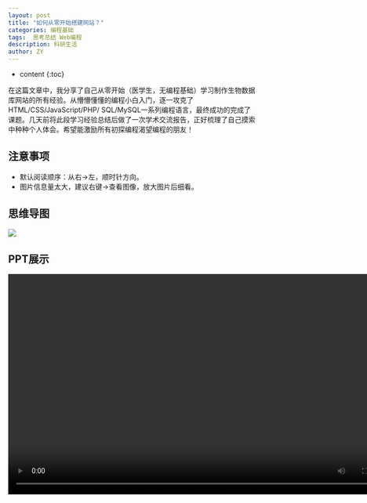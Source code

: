 ```yaml
---
layout: post
title: "如何从零开始搭建网站？"
categories: 编程基础
tags:  思考总结 Web编程
description: 科研生活
author: ZY
---
```


* content
{:toc}

在这篇文章中，我分享了自己从零开始（医学生，无编程基础）学习制作生物数据库网站的所有经验。从懵懵懂懂的编程小白入门，逐一攻克了HTML/CSS/JavaScript/PHP/
SQL/MySQL一系列编程语言，最终成功的完成了课题。几天前将此段学习经验总结后做了一次学术交流报告，正好梳理了自己摸索中种种个人体会。希望能激励所有初探编程渴望编程的朋友！




## 注意事项
- 默认阅读顺序：从右→左，顺时针方向。
- 图片信息量太大，建议右键→查看图像，放大图片后细看。

## 思维导图

![](https://raw.githubusercontent.com/woaielf/woaielf.github.io/master/_posts/Pic/6-web.png)

## PPT展示

<video width="800" height="450" controls="controls">
    <source src="https://raw.githubusercontent.com/woaielf/woaielf.github.io/master/_posts/Video/Web_Design_ZY.mp4" type="video/mp4" />
</video>
